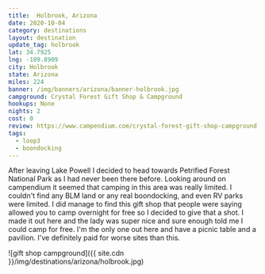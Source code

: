 ```yaml
---
title:  Holbrook, Arizona
date: 2020-10-04
category: destinations
layout: destination
update_tag: holbrook
lat: 34.7925
lng: -109.8909
city: Holbrook
state: Arizona
miles: 224
banner: /img/banners/arizona/banner-holbrook.jpg
campground: Crystal Forest Gift Shop & Campground
hookups: None
nights: 2
cost: 0
review: https://www.campendium.com/crystal-forest-gift-shop-campground
tags:
  - loop3
  - boondocking
---
```


After leaving Lake Powell I decided to head towards Petrified Forest National Park as I had never been there before. Looking around on campendium it seemed that camping in this area was really limited. I couldn't find any BLM land or any real boondocking, and even RV parks were limited. I did manage to find this gift shop that people were saying allowed you to camp overnight for free so I decided to give that a shot. I made it out here and the lady was super nice and sure enough told me I could camp for free. I'm the only one out here and have a picnic table and a pavilion. I've definitely paid for worse sites than this. 

![gift shop campground]({{ site.cdn }}/img/destinations/arizona/holbrook.jpg)
